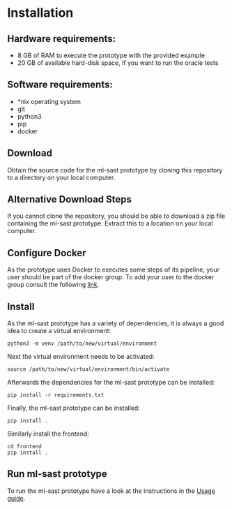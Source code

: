 # Installation

## Hardware requirements:

- 8 GB of RAM to execute the prototype with the provided example
- 20 GB of available hard-disk space, if you want to run the oracle tests

## Software requirements:

- *nix operating system
- git
- python3
- pip
- docker

## Download

Obtain the source code for the ml-sast prototype by cloning this repository to a directory on your local computer.

## Alternative Download Steps
If you cannot clone the repository, you should be able to download a zip file containing the ml-sast prototype. Extract this to a location on your local computer.

## Configure Docker
As the prototype uses Docker to executes some steps of its pipeline, your user should be part of the docker group. To add your user to the docker group consult the following [link](https://docs.docker.com/engine/install/linux-postinstall/#manage-docker-as-a-non-root-user).

## Install

As the ml-sast prototype has a variety of dependencies, it is always a good idea to create a virtual environment:

```shell
python3 -m venv /path/to/new/virtual/environment
```

Next the virtual environment needs to be activated:

```shell
source /path/to/new/virtual/environment/bin/activate
```

Afterwards the dependencies for the ml-sast prototype can be installed:

```shell
pip install -r requirements.txt
```

Finally, the ml-sast prototype can be installed:
```shell
pip install .
```

Similarly install the frontend:
```shell
cd frontend
pip install .
```

## Run ml-sast prototype

To run the ml-sast prototype have a look at the instructions in the [Usage guide](Usage.md).
